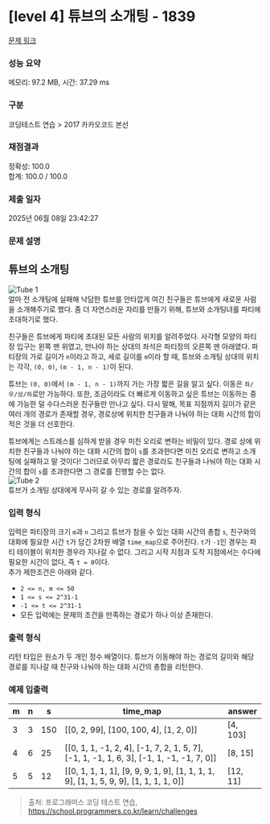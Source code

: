 # [level 4] 튜브의 소개팅 - 1839 

[문제 링크](https://school.programmers.co.kr/learn/courses/30/lessons/1839) 

### 성능 요약

메모리: 97.2 MB, 시간: 37.29 ms

### 구분

코딩테스트 연습 > 2017 카카오코드 본선

### 채점결과

정확성: 100.0<br/>합계: 100.0 / 100.0

### 제출 일자

2025년 06월 08일 23:42:27

### 문제 설명

<h2>튜브의 소개팅</h2>

<p><img src="https://t1.kakaocdn.net/codefestival/tube1.png" title="" alt="Tube 1"><br>
얼마 전 소개팅에 실패해 낙담한 튜브를 안타깝게 여긴 친구들은 튜브에게 새로운 사람을 소개해주기로 했다. 좀 더 자연스러운 자리를 만들기 위해, 튜브와 소개팅녀를 파티에 초대하기로 했다.</p>

<p>친구들은 튜브에게 파티에 초대된 모든 사람의 위치를 알려주었다. 사각형 모양의 파티장 입구는 왼쪽 맨 위였고, 만나야 하는 상대의 좌석은 파티장의 오른쪽 맨 아래였다. 파티장의 가로 길이가 <code>n</code>이라고 하고, 세로 길이를 <code>m</code>이라 할 때, 튜브와 소개팅 상대의 위치는 각각, <code>(0, 0)</code>, <code>(m - 1, n - 1)</code>이 된다.</p>

<p>튜브는 <code>(0, 0)</code>에서 <code>(m - 1, n - 1)</code>까지 가는 가장 짧은 길을 알고 싶다. 이동은 <code>좌/우/상/하</code>로만 가능하다. 또한, 조금이라도 더 빠르게 이동하고 싶은 튜브는 이동하는 중에 가능한 덜 수다스러운 친구들만 만나고 싶다. 다시 말해, 목표 지점까지 길이가 같은 여러 개의 경로가 존재할 경우, 경로상에 위치한 친구들과 나눠야 하는 대화 시간의 합이 적은 것을 더 선호한다.</p>

<p>튜브에게는 스트레스를 심하게 받을 경우 미친 오리로 변하는 비밀이 있다. 경로 상에 위치한 친구들과 나눠야 하는 대화 시간의 합이 <code>s</code>를 초과한다면 미친 오리로 변하고 소개팅에 실패하고 말 것이다! 그러므로 아무리 짧은 경로라도 친구들과 나눠야 하는 대화 시간의 합이 <code>s</code>를 초과한다면 그 경로를 진행할 수는 없다.<br>
<img src="https://t1.kakaocdn.net/codefestival/tube2.png" title="" alt="Tube 2"><br>
튜브가 소개팅 상대에게 무사히 갈 수 있는 경로를 알려주자.</p>

<h3>입력 형식</h3>

<p>입력은 파티장의 크기 <code>m</code>과 <code>n</code> 그리고 튜브가 참을 수 있는 대화 시간의 총합 <code>s</code>, 친구와의 대화에 필요한 시간 <code>t</code>가 담긴 2차원 배열 <code>time_map</code>으로 주어진다. <code>t</code>가 <code>-1</code>인 경우는 파티 테이블이 위치한 경우라 지나갈 수 없다. 그리고 시작 지점과 도착 지점에서는 수다에 필요한 시간이 없다, 즉 <code>t = 0</code>이다.<br>
추가 제한조건은 아래와 같다.</p>

<ul>
<li><code>2 &lt;= n, m &lt;= 50</code></li>
<li><code>1 &lt;= s &lt;= 2^31-1</code></li>
<li><code>-1 &lt;= t &lt;= 2^31-1</code></li>
<li>모든 입력에는 문제의 조건을 만족하는 경로가 하나 이상 존재한다.</li>
</ul>

<h3>출력 형식</h3>

<p>리턴 타입은 원소가 두 개인 정수 배열이다. 튜브가 이동해야 하는 경로의 길이와 해당 경로를 지나갈 때 친구와 나눠야 하는 대화 시간의 총합을 리턴한다.</p>

<h3>예제 입출력</h3>
<table class="table">
        <thead><tr>
<th>m</th>
<th>n</th>
<th>s</th>
<th>time_map</th>
<th>answer</th>
</tr>
</thead>
        <tbody><tr>
<td>3</td>
<td>3</td>
<td>150</td>
<td>[[0, 2, 99], [100, 100, 4], [1, 2, 0]]</td>
<td>[4, 103]</td>
</tr>
<tr>
<td>4</td>
<td>6</td>
<td>25</td>
<td>[[0, 1, 1, -1, 2, 4], [-1, 7, 2, 1, 5, 7], [-1, 1, -1, 1, 6, 3], [-1, 1, -1, -1, 7, 0]]</td>
<td>[8, 15]</td>
</tr>
<tr>
<td>5</td>
<td>5</td>
<td>12</td>
<td>[[0, 1, 1, 1, 1], [9, 9, 9, 1, 9], [1, 1, 1, 1, 9], [1, 1, 5, 9, 9], [1, 1, 1, 1, 0]]</td>
<td>[12, 11]</td>
</tr>
</tbody>
      </table>

> 출처: 프로그래머스 코딩 테스트 연습, https://school.programmers.co.kr/learn/challenges
